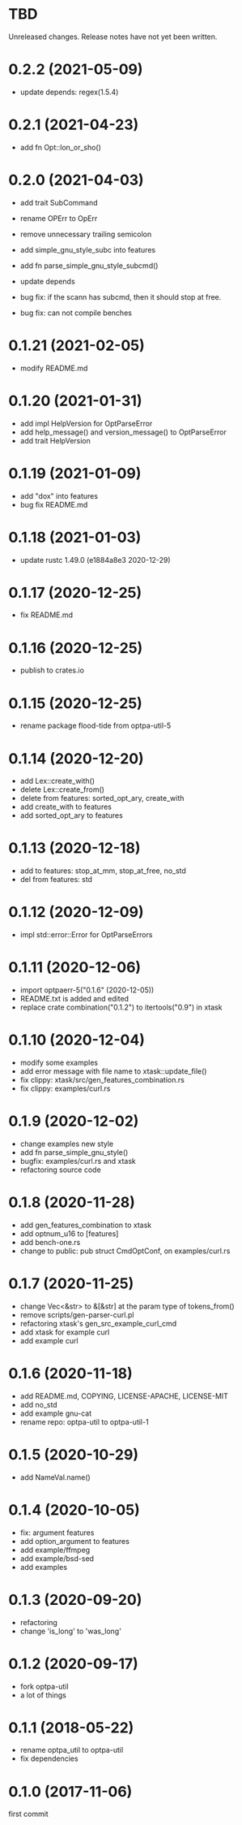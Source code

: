 TBD
===
Unreleased changes. Release notes have not yet been written.

0.2.2 (2021-05-09)
=====

* update depends: regex(1.5.4)

0.2.1 (2021-04-23)
=====

* add fn Opt::lon_or_sho()

0.2.0 (2021-04-03)
=====

* add trait SubCommand
* rename OPErr to OpErr
* remove unnecessary trailing semicolon
* add simple_gnu_style_subc into features
* add fn parse_simple_gnu_style_subcmd()
* update depends

* bug fix: if the scann has subcmd, then it should stop at free.
* bug fix: can not compile benches

0.1.21 (2021-02-05)
=====

* modify README.md

0.1.20 (2021-01-31)
=====

* add impl HelpVersion for OptParseError
* add help_message() and version_message() to OptParseError
* add trait HelpVersion

0.1.19 (2021-01-09)
=====

* add "dox" into features
* bug fix README.md

0.1.18 (2021-01-03)
=====

* update rustc 1.49.0 (e1884a8e3 2020-12-29)

0.1.17 (2020-12-25)
=====

* fix README.md

0.1.16 (2020-12-25)
=====

* publish to crates.io

0.1.15 (2020-12-25)
=====

* rename package flood-tide from optpa-util-5

0.1.14 (2020-12-20)
=====

* add Lex::create_with()
* delete Lex::create_from()
* delete from features: sorted_opt_ary, create_with
* add create_with to features
* add sorted_opt_ary to features

0.1.13 (2020-12-18)
=====

* add to features: stop_at_mm, stop_at_free, no_std
* del from features: std

0.1.12 (2020-12-09)
=====

* impl std::error::Error for OptParseErrors

0.1.11 (2020-12-06)
=====

* import optpaerr-5("0.1.6" (2020-12-05))
* README.txt is added and edited
* replace crate combination("0.1.2") to itertools("0.9") in xtask

0.1.10 (2020-12-04)
=====

* modify some examples
* add error message with file name to xtask::update_file()
* fix clippy: xtask/src/gen_features_combination.rs
* fix clippy: examples/curl.rs

0.1.9 (2020-12-02)
=====

* change examples new style
* add fn parse_simple_gnu_style()
* bugfix: examples/curl.rs and xtask
* refactoring source code

0.1.8 (2020-11-28)
=====

* add gen_features_combination to xtask
* add optnum_u16 to \[features]
* add bench-one.rs
* change to public: pub struct CmdOptConf, on examples/curl.rs

0.1.7 (2020-11-25)
=====

* change Vec<&str> to &\[&str] at the param type of tokens_from()
* remove scripts/gen-parser-curl.pl
* refactoring xtask's gen_src_example_curl_cmd
* add xtask for example curl
* add example curl

0.1.6 (2020-11-18)
=====

* add README.md, COPYING, LICENSE-APACHE, LICENSE-MIT
* add no_std
* add example gnu-cat
* rename repo: optpa-util to optpa-util-1

0.1.5 (2020-10-29)
=====

* add NameVal.name()

0.1.4 (2020-10-05)
=====

* fix: argument features
* add option_argument to features
* add example/ffmpeg
* add example/bsd-sed
* add examples

0.1.3 (2020-09-20)
=====

* refactoring
* change 'is_long' to 'was_long'

0.1.2 (2020-09-17)
=====

* fork optpa-util
* a lot of things

0.1.1 (2018-05-22)
=====

* rename optpa_util to optpa-util
* fix dependencies

0.1.0 (2017-11-06)
=====
first commit
